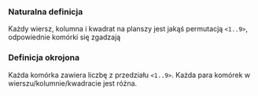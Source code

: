 ### Naturalna definicja
Każdy wiersz, kolumna i kwadrat na planszy jest jakąś permutacją `<1..9>`, odpowiednie komórki się zgadzają

### Definicja okrojona
Każda komórka zawiera liczbę z przedziału `<1..9>`. Każda para komórek w wierszu/kolumnie/kwadracie jest różna.
